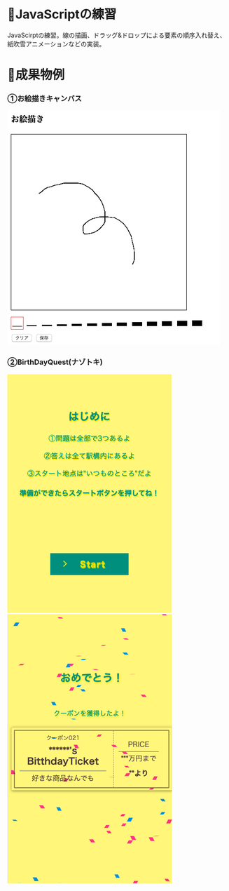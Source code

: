 # 🍕JavaScriptの練習
JavaScirptの練習。線の描画、ドラッグ&ドロップによる要素の順序入れ替え、紙吹雪アニメーションなどの実装。

# 🍬成果物例
### ①お絵描きキャンバス
![drawing](drawing.png)

### ②BirthDayQuest(ナゾトキ)
![BirthDayQuest](BirthDayQuest.png)
![BirthDayQuest2](BirthDayQuest2.png)
